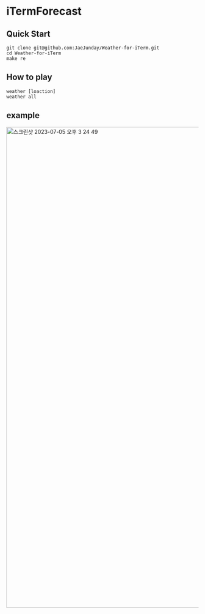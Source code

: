 # iTermForecast
## Quick Start
``` shell
git clone git@github.com:JaeJunday/Weather-for-iTerm.git
cd Weather-for-iTerm
make re
```
## How to play
``` shell
weather [loaction]
weather all
```
## example
<img width="1258" alt="스크린샷 2023-07-05 오후 3 24 49" src="https://github.com/JaeJunday/Weather-for-iTerm/assets/109643814/9ae17599-735b-43a3-be6c-9f27331611d8">
